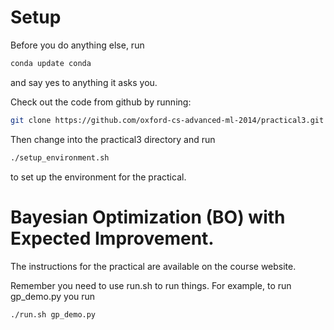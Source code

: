 # Setup

Before you do anything else, run

```bash
conda update conda
```

and say yes to anything it asks you.

Check out the code from github by running:

```bash
git clone https://github.com/oxford-cs-advanced-ml-2014/practical3.git
```

Then change into the practical3 directory and run 

```bash
./setup_environment.sh
```

to set up the environment for the practical.

# Bayesian Optimization (BO) with Expected Improvement.

The instructions for the practical are available on the course website.

Remember you need to use run.sh to run things.  For example, to run gp_demo.py you run

```bash
./run.sh gp_demo.py
```
